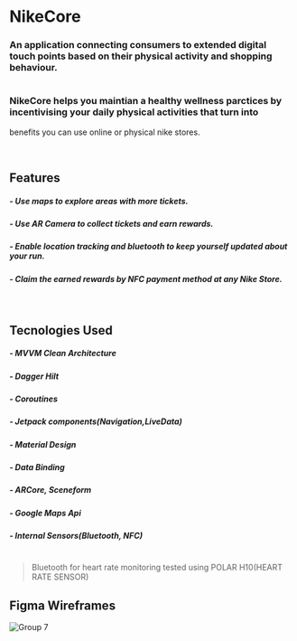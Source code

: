# NikeCore
### An application connecting consumers to extended digital touch points based on their physical activity and shopping behaviour.
#
### NikeCore helps you maintian a healthy wellness parctices by incentivising your daily physical activities that turn into 
benefits you can use online or physical nike stores.

<br/>

## Features
##### - Use maps to explore areas with more tickets.
##### - Use AR Camera to collect tickets and earn rewards.
##### - Enable location tracking and bluetooth to keep yourself updated about your run.
##### - Claim the earned rewards by NFC payment method at any Nike Store.

<br/>

## Tecnologies Used
##### - MVVM Clean Architecture
##### - Dagger Hilt
##### - Coroutines
##### - Jetpack components(Navigation,LiveData)
##### - Material Design
##### - Data Binding
##### - ARCore, Sceneform
##### - Google Maps Api
##### - Internal Sensors(Bluetooth, NFC)
#
> Bluetooth for heart rate monitoring
> tested using POLAR H10(HEART RATE SENSOR)

## Figma Wireframes


![Group 7](https://user-images.githubusercontent.com/40695548/134729543-c8b13d84-99dd-4cd1-84ca-1f45c31ef834.png)

